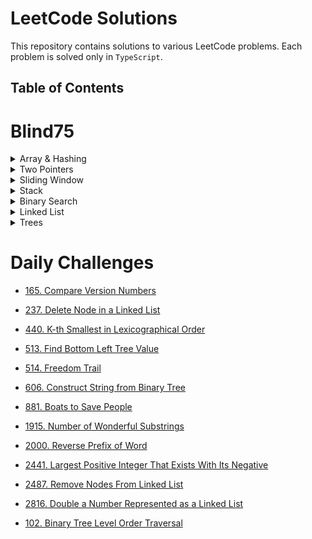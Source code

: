 # LeetCode Solutions

This repository contains solutions to various LeetCode problems. Each problem is solved only in `TypeScript`.

## Table of Contents

# Blind75

<details>

<summary> Array & Hashing </summary>

- [1. Two sum](./Problems/Blind%2075/Arrays%20%26%20Hashing/1.%20Two%20Sum.md)

- [49. Group Anagrams](./Problems/Blind%2075/Arrays%20%26%20Hashing/49.%20Group%20Anagrams.md)
- [347. Top K Frequent Elements](./Problems/Blind%2075/Arrays%20%26%20Hashing/347.%20Top%20K%20Frequent%20Elements.md)
- [128. Longest Consecutive Sequence](./Problems//Blind%2075/Arrays%20%26%20Hashing/128.%20Longest%20Consecutive%20Sequence.md)
- [217. Contains Duplicate](./Problems/Blind%2075/Arrays%20%26%20Hashing/217.%20Contains%20Duplicate.md)
- [238. Product of Array Except Self](./Problems/Blind%2075/Arrays%20%26%20Hashing/238.%20Product%20of%20Array%20Except%20Self.md)
- [242. Valid Anagram](./Problems/Blind%2075/Arrays%20%26%20Hashing/242.%20Valid%20Anagram.md)
</details>

<details>
<summary> Two Pointers </summary>

- [11. Container With Most Water](./Problems/Blind%2075/Two%20Pointers/11.%20Container%20With%20Most%20Water.md)

- [15. 3Sum](./Problems/Blind%2075/Two%20Pointers/15.%203Sum.md)
- [125. Valid Palindrome](./Problems/Blind%2075/Two%20Pointers/125.%20Valid%20Palindrome.md)

</details>

<details>
<summary> Sliding Window </summary>

- [3. Longest Substring Without Repeating Characters](./Problems/Blind%2075/Sliding%20Window/3.%20Longest%20Substring%20Without%20Repeating%20Characters.md)

- [76. Minimum Window Substring](./Problems/Blind%2075/Sliding%20Window/76.%20Minimum%20Window%20Substring.md)
- [121. Best Time to Buy and Sell Stock](./Problems/Blind%2075/Sliding%20Window/121.%20Best%20Time%20to%20Buy%20and%20Sell%20Stock.md)
- [424. Longest Repeating Character Replacement](./Problems/Blind%2075/Sliding%20Window/424.%20Longest%20Repeating%20Character%20Replacement.md)

</details>

<details>
<summary> Stack </summary>

- [20. Valid Parentheses](./Problems/Blind%2075/Stack/20.%20Valid%20Parentheses.md)

</details>

<details>
<summary> Binary Search </summary>

- [33. Search in Rotated Sorted Array](./Problems/Blind%2075/Binary%20Search/33.%20Search%20in%20Rotated%20Sorted%20Array.md)

- [153. Find Minimum in Rotated Sorted Array](./Problems/Blind%2075/Binary%20Search/153.%20Find%20Minimum%20in%20Rotated%20Sorted%20Array.md)

</details>

<details>
<summary> Linked List </summary>

- [19. Remove Nth Node From End of List](./Problems/Blind%2075/Linked%20List/19.%20Remove%20Nth%20Node%20From%20End%20of%20List.md)

- [21. Merge Two Sorted Lists](./Problems/Blind%2075/Linked%20List/21.%20Merge%20Two%20Sorted%20Lists.md)
- [23. Merge k Sorted Lists](./Problems/Blind%2075/Linked%20List/23.%20Merge%20k%20Sorted%20Lists.md)
- [141. Linked List Cycle](./Problems/Blind%2075/Linked%20List/141.%20Linked%20List%20Cycle.md)
- [143. Reorder List](./Problems/Blind%2075/Linked%20List/143.%20Reorder%20List.md)
- [206. Reverse Linked List](./Problems/Blind%2075/Linked%20List/206.%20Reverse%20Linked%20List.md)


</details>

<details>
<summary> Trees </summary>

- [100. Same Tree](./Problems/Blind%2075/Trees/100.%20Same%20Tree.md)
- [104. Maximum Depth of Binary Tree](./Problems/Blind%2075/Trees/104.%20Maximum%20Depth%20of%20Binary%20Tree.md)
- [226. Invert Binary Tree](./Problems/Blind%2075/Trees/226.%20Invert%20Binary%20Tree.md)
- [235. Lowest Common Ancestor of a Binary Search Tree](./Problems/Blind%2075/Trees/235.%20Lowest%20Common%20Ancestor%20of%20a%20Binary%20Search%20Tree.md)
- [572. Subtree of Another Tree](./Problems/Blind%2075/Trees/572.%20Subtree%20of%20Another%20Tree.md)


</details>


# Daily Challenges

- [165. Compare Version Numbers](./Problems/Daily%20Challenges/165.%20Compare%20Version%20Numbers.md)
  
- [237. Delete Node in a Linked List](./Problems/Daily%20Challenges/237.%20Delete%20Node%20in%20a%20Linked%20List.md)
- [440. K-th Smallest in Lexicographical Order](./Problems/Daily%20Challenges/440.%20K-th%20Smallest%20in%20Lexicographical%20Order.md)
- [513. Find Bottom Left Tree Value](./Problems/Daily%20Challenges/513.%20Find%20Bottom%20Left%20Tree%20Value.md)
- [514. Freedom Trail](./Problems/Daily%20Challenges/514.%20Freedom%20Trail.md)
- [606. Construct String from Binary Tree](./Problems/Daily%20Challenges/606.%20Construct%20String%20from%20Binary%20Tree.md)
- [881. Boats to Save People](./Problems/Daily%20Challenges/881.%20Boats%20to%20Save%20People.md)
- [1915. Number of Wonderful Substrings](./Problems/Daily%20Challenges/1915.%20Number%20of%20Wonderful%20Substrings.md)
- [2000. Reverse Prefix of Word](./Problems/Daily%20Challenges/2000.%20Reverse%20Prefix%20of%20Word.md)
- [2441. Largest Positive Integer That Exists With Its Negative](./Problems/Daily%20Challenges/2441.%20Largest%20Positive%20Integer%20That%20Exists%20With%20Its%20Negative.md)
- [2487. Remove Nodes From Linked List](./Problems/Daily%20Challenges/2487.%20Remove%20Nodes%20From%20Linked%20List.md)
- [2816. Double a Number Represented as a Linked List](./Problems/Daily%20Challenges/2816.%20Double%20a%20Number%20Represented%20as%20a%20Linked%20List.md)
- [102. Binary Tree Level Order Traversal](./Problems/Daily%20Challenges/102.%20Binary%20Tree%20Level%20Order%20Traversal.md)

<!-- ## Contributing

Contributions are welcome! Feel free to submit a pull request with your solutions to add them to this repository. -->
